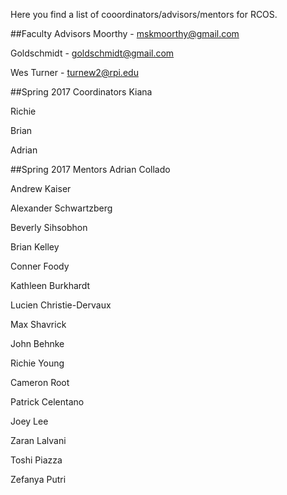 Here you find a list of cooordinators/advisors/mentors for RCOS.

##Faculty Advisors
Moorthy - mskmoorthy@gmail.com

Goldschmidt - goldschmidt@gmail.com

Wes Turner - turnew2@rpi.edu

##Spring 2017 Coordinators
Kiana 

Richie 

Brian 

Adrian 

##Spring 2017 Mentors
Adrian Collado

Andrew Kaiser

Alexander Schwartzberg

Beverly Sihsobhon

Brian Kelley

Conner Foody

Kathleen Burkhardt

Lucien Christie-Dervaux

Max Shavrick

John Behnke

Richie Young

Cameron Root

Patrick Celentano

Joey Lee

Zaran Lalvani

Toshi Piazza

Zefanya Putri